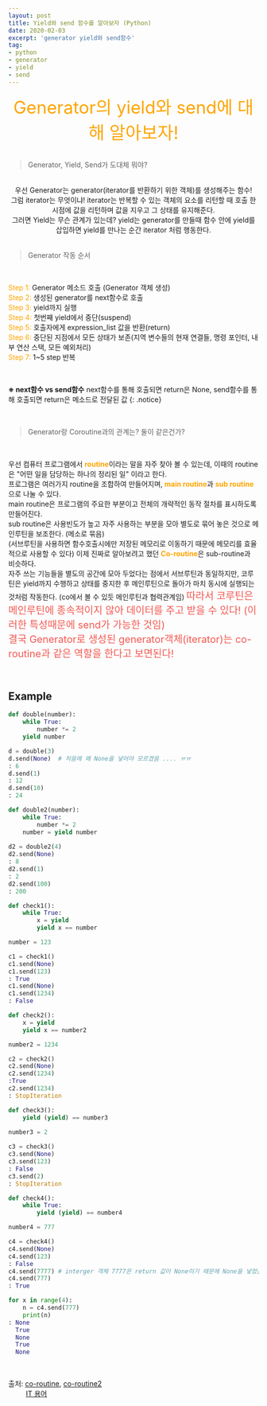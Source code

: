 ```yaml
---
layout: post 
title: Yield와 send 함수를 알아보자 (Python)
date: 2020-02-03
excerpt: 'generator yield와 send함수'
tag:
- python
- generator
- yield
- send
---
```


<center> <span style="color: orange; font-size:35px">Generator의 yield와 send에 대해 알아보자!</span></center>

<br> 

> Generator, Yield, Send가 도대체 뭐야? <br> 

<br>

<center>우선 Generator는 generator(iterator를 반환하기 위한 객체)를 생성해주는 함수!</center>
<center>그럼 iterator는 무엇이냐! iterator는 반복할 수 있는 객체의 요소를 리턴할 때 호출 한 시점에 값을 리턴하며 값을 지우고 그 상태를 유지해준다.</center>
<center>그러면 Yield는 무슨 관계가 있는데? yield는 generator를 만들때 함수 안에 yield를 삽입하면 yield를 만나는 순간 iterator 처럼 행동한다.</center>


<br> 

> Generator 작동 순서 

<br> 

<span style="color: orange">Step 1: </span>Generator 메소드 호출 (Generator 객체 생성)<br>
<span style="color: orange">Step 2: </span>생성된 generator를 next함수로 호출<br>
<span style="color: orange">Step 3: </span>yield까지 실행<br>
<span style="color: orange">Step 4: </span>첫번째 yield에서 중단(suspend)<br>
<span style="color: orange">Step 5: </span>호출자에게 expression_list 값을 반환(return)<br>
<span style="color: orange">Step 6: </span>중단된 지점에서 모든 상태가 보존(지역 변수들의 현재 연결들, 명령 포인터, 내부 연산 스택, 모든 예외처리)<br>
<span style="color: orange">Step 7: </span>1~5 step 반복<br>

<br>

**※ next함수 vs send함수** next함수를 통해 호출되면 return은 None, send함수를 통해 호출되면 return은 메소드로 전달된 값 
{: .notice}

<br> 

> Generator랑 Coroutine과의 관계는? 둘이 같은건가? 

<br> 

우선 컴퓨터 프로그램에서 <span style="color: orange; font-weight:bold;">routine</span>이라는 말을 자주 찾아 볼 수 있는데, 이때의 routine은 "어떤 일을 담당하는 하나의 정리된 일" 이라고 한다.<br>
프로그램은 여러가지 routine을 조합하여 만들어지며, <span style="color: orange; font-weight:bold;">main routine</span>과 <span style="color: orange; font-weight:bold;">sub routine</span>으로 나눌 수 있다. <br>
main routine은 프로그램의 주요한 부분이고 전체의 개략적인 동작 절차를 표시하도록 만들어진다. <br> 
sub routine은 사용빈도가 높고 자주 사용하는 부분을 모아 별도로 묶어 놓은 것으로 메인루틴을 보조한다. (메소로 묶음)<br> 
(서브루틴을 사용하면 함수호출시에만 저장된 메모리로 이동하기 때문에 메모리를 효율적으로 사용할 수 있다) 
이제 진짜로 알아보려고 했던 <span style="color: orange; font-weight:bold;">Co-routine</span>은 sub-routine과 비슷하다. <br> 
자주 쓰는 기능들을 별도의 공간에 모아 두었다는 점에서 서브루틴과 동일하지만, 코루틴은 yield까지 수행하고 상태를 중지한 후 
메인루틴으로 돌아가 마치 동시에 실행되는 것처럼 작동한다. (co에서 볼 수 있듯 메인루틴과 협력관계임) 
<span style="color:#f35952; font-size: 20px;">따라서 코루틴은 메인루틴에 종속적이지 않아 데이터를 주고 받을 수 있다! (이러한 특성때문에 send가 가능한 것임) </span><br> 
<span style="color:#f35952; font-size: 20px;">결국 Generator로 생성된 generator객체(iterator)는 co-routine과 같은 역할을 한다고 보면된다!</span>


<br> 


## Example 

```python
def double(number):
    while True:
        number *= 2 
	yield number 

d = double(3)
d.send(None)  # 처음에 왜 None을 넣어야 모르겠음 .... ㅠㅠ 
: 6 
d.send(1)
: 12 
d.send(10)
: 24 

def double2(number):
    while True:
        number *= 2 
	number = yield number
	
d2 = double2(4) 
d2.send(None)
: 8
d2.send(1)
: 2
d2.send(100)
: 200

def check1():
    while True:
        x = yield
        yield x == number

number = 123 

c1 = check1()
c1.send(None)
c1.send(123)
: True
c1.send(None)
c1.send(1234)
: False 

def check2():
    x = yield 
    yield x == number2

number2 = 1234 

c2 = check2() 
c2.send(None)
c2.send(1234)
:True 
c2.send(1234) 
: StopIteration

def check3():
    yield (yield) == number3 
    
number3 = 2

c3 = check3()
c3.send(None) 
c3.send(123)
: False 
c3.send(2)
: StopIteration 

def check4():
    while True: 
        yield (yield) == number4

number4 = 777

c4 = check4()
c4.send(None) 
c4.send(123)
: False 
c4.send(7777) # interger 객체 7777은 return 값이 None이기 때문에 None을 넣었을 때와 같음 
c4.send(777) 	
: True

for x in range(4):
    n = c4.send(777)
    print(n)
: None
  True
  None 
  True 
  None
```

<br> 

출처: [co-routine](https://blueshw.github.io/2016/01/25/python-co-routine-vs-sub-routine/), [co-routine2](https://m.blog.naver.com/PostView.nhn?blogId=pxkey&logNo=221296053953&proxyReferer=https%3A%2F%2Fwww.google.co.kr%2F) <br>
&nbsp;&nbsp;&nbsp;&nbsp;&nbsp;&nbsp;&nbsp;&nbsp; [IT 용어](https://devbox.tistory.com/entry/IT%EC%9A%A9%EC%96%B4-%E3%84%B9)

